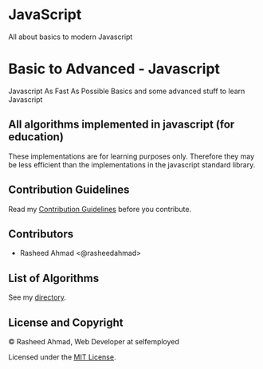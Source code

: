 # JavaScript
All about basics to modern Javascript 

# Basic to Advanced - Javascript
Javascript As Fast As Possible
Basics and some advanced stuff to learn Javascript

## All algorithms implemented in javascript (for education)
These implementations are for learning purposes only. Therefore they may be less efficient than the implementations in the javascript standard library.

## Contribution Guidelines
Read my [Contribution Guidelines](CONTRIBUTION.md) before you contribute.

## Contributors
- Rasheed Ahmad <@rasheedahmad>

## List of Algorithms
See my [directory](DIRECTORY.md).

## License and Copyright
&copy; Rasheed Ahmad, Web Developer at selfemployed

Licensed under the [MIT License](LICENSE).
